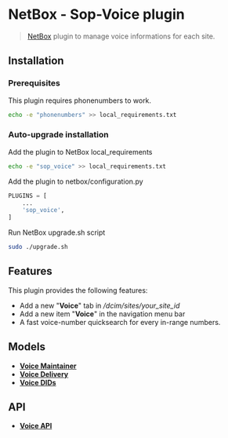 # NetBox - Sop-Voice plugin

> [NetBox](https://github.com/netbox-community/netbox) plugin to manage voice informations for each site.

## Installation

### Prerequisites

This plugin requires phonenumbers to work.

```bash
echo -e "phonenumbers" >> local_requirements.txt
```

### Auto-upgrade installation

Add the plugin to NetBox local_requirements
```bash
echo -e "sop_voice" >> local_requirements.txt
```

Add the plugin to netbox/configuration.py
```python
PLUGINS = [
    ...
    'sop_voice',
]
```

Run NetBox upgrade.sh script
```bash
sudo ./upgrade.sh
```

## Features

This plugin provides the following features:
-   Add a new "**Voice**" tab in */dcim/sites/your_site_id*
-   Add a new item "**Voice**" in the navigation menu bar
-   A fast voice-number quicksearch for every in-range numbers.

## Models

-   [**Voice Maintainer**](https://github.com/sop-it/sop-voice/tree/main/docs/voice-maintainer.md)
-   [**Voice Delivery**](https://github.com/sop-it/sop-voice/tree/main/docs/voice-delivery.md)
-   [**Voice DIDs**](https://github.com/sop-it/sop-voice/tree/main/docs/voice-dids.md)

## API

-   [**Voice API**](https://github.com/sop-it/sop-voice/tree/main/docs/api.md)
